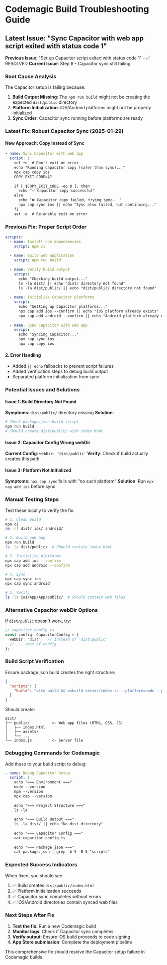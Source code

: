 # Codemagic Build Troubleshooting Guide

## Latest Issue: "Sync Capacitor with web app script exited with status code 1"

**Previous Issue**: "Set up Capacitor script exited with status code 1" - ✅ RESOLVED
**Current Issue**: Step 8 - Capacitor sync still failing

### Root Cause Analysis

The Capacitor setup is failing because:

1. **Build Output Missing**: The `npm run build` might not be creating the expected `dist/public` directory
2. **Platform Initialization**: iOS/Android platforms might not be properly initialized
3. **Sync Order**: Capacitor sync running before platforms are ready

### Latest Fix: Robust Capacitor Sync (2025-01-29)

#### New Approach: Copy Instead of Sync
```yaml
- name: Sync Capacitor with web app
  script: |
    set +e  # Don't exit on error
    echo "Running capacitor copy (safer than sync)..."
    npx cap copy ios
    COPY_EXIT_CODE=$?
    
    if [ $COPY_EXIT_CODE -eq 0 ]; then
      echo "✅ Capacitor copy successful"
    else
      echo "❌ Capacitor copy failed, trying sync..."
      npx cap sync ios || echo "Sync also failed, but continuing..."
    fi
    set -e  # Re-enable exit on error
```

### Previous Fix: Proper Script Order
```yaml
scripts:
  - name: Install npm dependencies
    script: npm ci
  
  - name: Build web application
    script: npm run build
  
  - name: Verify build output
    script: |
      echo "Checking build output..."
      ls -la dist/ || echo "dist/ directory not found"
      ls -la dist/public/ || echo "dist/public/ directory not found"
  
  - name: Initialize Capacitor platforms
    script: |
      echo "Setting up Capacitor platforms..."
      npx cap add ios --confirm || echo "iOS platform already exists"
      npx cap add android --confirm || echo "Android platform already exists"
  
  - name: Sync Capacitor with web app
    script: |
      echo "Syncing Capacitor..."
      npx cap sync ios
      npx cap copy ios
```

#### 2. Error Handling
- Added `|| echo` fallbacks to prevent script failures
- Added verification steps to debug build output
- Separated platform initialization from sync

### Potential Issues and Solutions

#### Issue 1: Build Directory Not Found
**Symptoms**: `dist/public/` directory missing
**Solution**: 
```bash
# Check package.json build script
npm run build
# Should create dist/public/ with index.html
```

#### Issue 2: Capacitor Config Wrong webDir
**Current Config**: `webDir: 'dist/public'`
**Verify**: Check if build actually creates this path

#### Issue 3: Platform Not Initialized
**Symptoms**: `npx cap sync` fails with "no such platform"
**Solution**: Run `npx cap add ios` before sync

### Manual Testing Steps

Test these locally to verify the fix:

```bash
# 1. Clean build
npm ci
rm -rf dist/ ios/ android/

# 2. Build web app
npm run build
ls -la dist/public/  # Should contain index.html

# 3. Initialize platforms
npx cap add ios --confirm
npx cap add android --confirm

# 4. Sync
npx cap sync ios
npx cap sync android

# 5. Verify
ls -la ios/App/App/public/  # Should contain web files
```

### Alternative Capacitor webDir Options

If `dist/public` doesn't work, try:

```typescript
// capacitor.config.ts
const config: CapacitorConfig = {
  webDir: 'dist',  // Instead of 'dist/public'
  // ... rest of config
};
```

### Build Script Verification

Ensure package.json build creates the right structure:

```json
{
  "scripts": {
    "build": "vite build && esbuild server/index.ts --platform=node --packages=external --bundle --format=esm --outdir=dist"
  }
}
```

Should create:
```
dist/
├── public/          <- Web app files (HTML, CSS, JS)
│   ├── index.html
│   ├── assets/
│   └── ...
└── index.js         <- Server file
```

### Debugging Commands for Codemagic

Add these to your build script to debug:

```yaml
- name: Debug Capacitor Setup
  script: |
    echo "=== Environment ==="
    node --version
    npm --version
    npx cap --version
    
    echo "=== Project Structure ==="
    ls -la
    
    echo "=== Build Output ==="
    ls -la dist/ || echo "No dist directory"
    
    echo "=== Capacitor Config ==="
    cat capacitor.config.ts
    
    echo "=== Package.json ==="
    cat package.json | grep -A 5 -B 5 "scripts"
```

### Expected Success Indicators

When fixed, you should see:
1. ✅ Build creates `dist/public/index.html`
2. ✅ Platform initialization succeeds
3. ✅ Capacitor sync completes without errors
4. ✅ iOS/Android directories contain synced web files

### Next Steps After Fix

1. **Test the fix**: Run a new Codemagic build
2. **Monitor logs**: Check if Capacitor sync completes
3. **Verify output**: Ensure iOS build proceeds to code signing
4. **App Store submission**: Complete the deployment pipeline

This comprehensive fix should resolve the Capacitor setup failure in Codemagic builds.